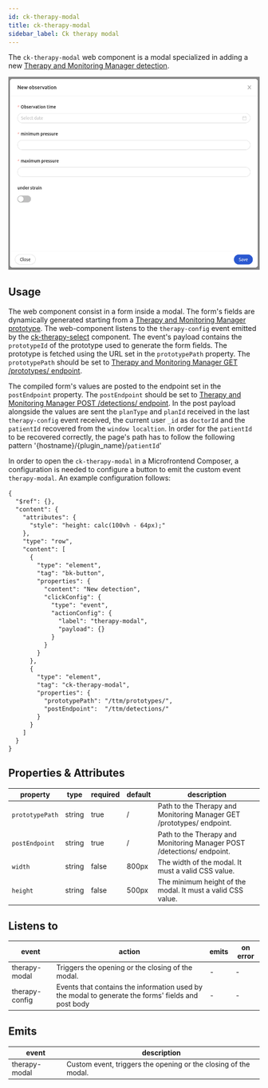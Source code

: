 ```yaml
---
id: ck-therapy-modal
title: ck-therapy-modal
sidebar_label: Ck therapy modal
---
```


<!--
WARNING: this file was automatically generated by Mia-Platform Doc Aggregator.
DO NOT MODIFY IT BY HAND.
Instead, modify the source file and run the aggregator to regenerate this file.
-->

The `ck-therapy-modal` web component is a modal specialized in adding a new [Therapy and Monitoring Manager detection](../runtime_suite/therapy-and-monitoring-manager/overview).

![ck-therapy-modal](../img/ck-therapy-modal.png)
## Usage

The web component consist in a form inside a modal. The form's fields are dynamically generated starting from a [Therapy and Monitoring Manager prototype](../../therapy-and-monitoring-manager/overview#prototypes). The web-component listens to the `therapy-config` event emitted by the [ck-therapy-select](40_ck-therapy-select.md) component. The event's payload contains the `prototypeId` of the prototype used to generate the form fields. The prototype is fetched using the URL set in the `prototypePath` property. The `prototypePath` should be set to [Therapy and Monitoring Manager GET /prototypes/ endpoint](../runtime_suite/therapy-and-monitoring-manager/overview#prototypes).

The compiled form's values are posted to the endpoint set in the `postEndpoint` property. The `postEndpoint` should be set to [Therapy and Monitoring Manager POST /detections/ endpoint](../runtime_suite/therapy-and-monitoring-manager/usage#post-detections). In the post payload alongside the values are sent the `planType` and `planId` received in the last `therapy-config` event received, the current user `_id` as `doctorId` and the `patientId` recovered from the `window localtion`. In order for the `patientId` to be recovered correctly, the page's path has to follow the following pattern '{hostname}/{plugin_name}/`patientId`' 

In order to open the `ck-therapy-modal` in a Microfrontend Composer, a configuration is needed to configure a button to emit the custom event `therapy-modal`. An example configuration follows: 

```
{
  "$ref": {},
  "content": {
    "attributes": {
      "style": "height: calc(100vh - 64px);"
    },
    "type": "row",
    "content": [
      {
        "type": "element",
        "tag": "bk-button",
        "properties": {
          "content": "New detection",
          "clickConfig": {
            "type": "event",
            "actionConfig": {
              "label": "therapy-modal",
              "payload": {}
            }
          }
        }
      },
      {
        "type": "element",
        "tag": "ck-therapy-modal",
        "properties": {
          "prototypePath": "/ttm/prototypes/",
          "postEndpoint":  "/ttm/detections/"
        }
      }
    ]
  }
}
```


## Properties & Attributes

| property | type | required | default | description |
|----------|------|----------|---------|-------------|
|`prototypePath`| string | true | / | Path to the Therapy and Monitoring Manager GET /prototypes/ endpoint. |
|`postEndpoint`| string | true | / | Path to the Therapy and Monitoring Manager POST /detections/ endpoint. |
|`width`| string | false | 800px | The width of the modal. It must a valid CSS value. |
|`height`| string | false | 500px | The minimum height of the modal. It must a valid CSS value. |

## Listens to

| event | action | emits | on error |
|-------|--------|-------|----------|
|therapy-modal| Triggers the opening or the closing of the modal. | - | - |
|therapy-config| Events that contains the information used by the modal to generate the forms' fields and post body | - | - |

## Emits

| event | description |
|-------|-------------|
|therapy-modal| Custom event, triggers the opening or the closing of the modal. |
